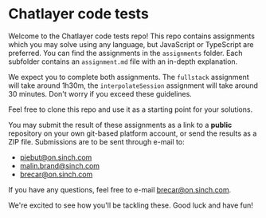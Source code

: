 # Chatlayer code tests

Welcome to the Chatlayer code tests repo! This repo contains assignments which you may solve using any language, but JavaScript or TypeScript are preferred. You can find the assignments in the `assignments` folder. Each subfolder contains an `assignment.md` file with an in-depth explanation. 

We expect you to complete both assignments. The `fullstack` assignment will take around 1h30m, the `interpolateSession` assignment will take around 30 minutes. Don't worry if you exceed these guidelines.

Feel free to clone this repo and use it as a starting point for your solutions. 

You may submit the result of these assignments as a link to a **public** repository on your own git-based platform account, or send the results as a ZIP file. Submissions are to be sent through e-mail to:
- [piebut@on.sinch.com](mailto:piebut@on.sinch.com) 
- [malin.brand@sinch.com](mailto:malin.brand@sinch.com)
- [brecar@on.sinch.com](mailto:brecar@on.sinch.com)

If you have any questions, feel free to e-mail [brecar@on.sinch.com](mailto:brecar@on.sinch.com).

We're excited to see how you'll be tackling these. Good luck and have fun!
